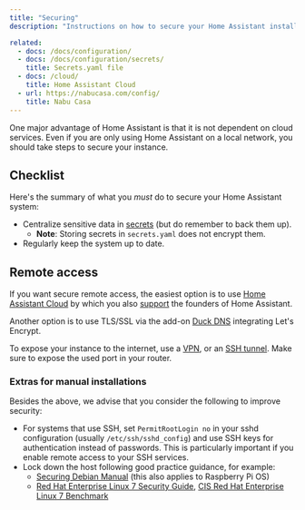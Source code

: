 ```yaml
---
title: "Securing"
description: "Instructions on how to secure your Home Assistant installation."

related:
  - docs: /docs/configuration/
  - docs: /docs/configuration/secrets/
    title: Secrets.yaml file
  - docs: /cloud/
    title: Home Assistant Cloud
  - url: https://nabucasa.com/config/
    title: Nabu Casa
---
```


One major advantage of Home Assistant is that it is not dependent on cloud services. Even if you are only using Home Assistant on a local network, you should take steps to secure your instance.

## Checklist

Here's the summary of what you *must* do to secure your Home Assistant system:

- Centralize sensitive data in [secrets](/docs/configuration/secrets/) (but do remember to back them up).
  - **Note**: Storing secrets in `secrets.yaml` does not encrypt them.
- Regularly keep the system up to date.

## Remote access

If you want secure remote access, the easiest option is to use [Home Assistant Cloud](/cloud/) by which you also [support](https://www.nabucasa.com/about/) the founders of Home Assistant.

Another option is to use TLS/SSL via the add-on [Duck DNS](/integrations/duckdns/) integrating Let's Encrypt.

To expose your instance to the internet, use a [VPN](https://pivpn.io), or an [SSH tunnel](/blog/2017/11/02/secure-shell-tunnel/). Make sure to expose the used port in your router.

### Extras for manual installations

Besides the above, we advise that you consider the following to improve security:

- For systems that use SSH, set `PermitRootLogin no` in your sshd configuration (usually `/etc/ssh/sshd_config`) and use SSH keys for authentication instead of passwords. This is particularly important if you enable remote access to your SSH services.
- Lock down the host following good practice guidance, for example:
  - [Securing Debian Manual](https://www.debian.org/doc/manuals/securing-debian-manual/index.en.html) (this also applies to Raspberry Pi OS)
  - [Red Hat Enterprise Linux 7 Security Guide](https://access.redhat.com/documentation/en-us/red_hat_enterprise_linux/7/html/security_guide/index), [CIS Red Hat Enterprise Linux 7 Benchmark](https://www.cisecurity.org/cis-benchmarks/)
